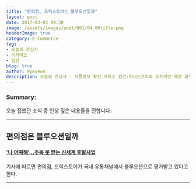 ```yaml
---
title: "편의점, 드럭스토어는 블루오션일까"
layout: post
date: 2017-03-03 09:30
image: /assets/images/post/001/04_00title.png
headerImage: true
category: E-Commerce
tag:
- 오늘의 관심사
- 이커머스
- 엄선
blog: true
author: Hyeyeon
description: 오늘의 관심사 - 식품정보 확인 서비스 엄선/이니스프리의 오프라인 매장 과부하
---
```


### Summary:

오늘 접했던 소식 중 인상 깊은 내용들을 전합니다.

---

## 편의점은 블루오션일까

#### ['나 어떡해'…주목 못 받는 신세계 후발사업](http://www.sisaon.co.kr/news/articleView.html?idxno=52897)

기사에 따르면 편의점, 드럭스토어가 국내 유통채널에서 블루오션으로 평가받고 있다고 한다. 

---
